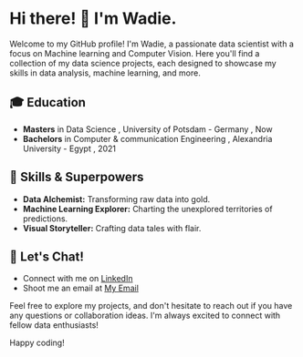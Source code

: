 
# Hi there! 👋 I'm Wadie.

Welcome to my GitHub profile! I'm Wadie, a passionate data scientist with a focus on Machine learning and Computer Vision. Here you'll find a collection of my data science projects, each designed to showcase my skills in data analysis, machine learning, and more.


## 🎓 Education

- **Masters** in Data Science , University of Potsdam - Germany , Now
- **Bachelors** in Computer & communication Engineering , Alexandria University - Egypt , 2021


## 🚀 Skills & Superpowers

- **Data Alchemist:** Transforming raw data into gold.
- **Machine Learning Explorer:** Charting the unexplored territories of predictions.
- **Visual Storyteller:** Crafting data tales with flair.


## 💌 Let's Chat!

- Connect with me on [LinkedIn](https://www.linkedin.com/in/wadie-bishoy-b5ab4817a/)
- Shoot me an email at [My Email](mailto:wadie.bishoy25@gmail.com)

Feel free to explore my projects, and don't hesitate to reach out if you have any questions or collaboration ideas. I'm always excited to connect with fellow data enthusiasts!

Happy coding!



<!--
**WadieBishoy25/WadieBishoy25** is a ✨ _special_ ✨ repository because its `README.md` (this file) appears on your GitHub profile.

Here are some ideas to get you started:

- 🔭 I’m currently working on ...
- 🌱 I’m currently learning ...
- 👯 I’m looking to collaborate on ...
- 🤔 I’m looking for help with ...
- 💬 Ask me about ...
- 📫 How to reach me: ...
- 😄 Pronouns: ...
- ⚡ Fun fact: ...
-->
